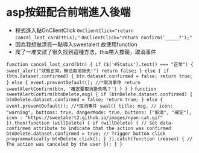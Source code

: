 # **asp按鈕配合前端進入後端**

- 程式進入點OnClientClick
`
 OnClientClick="return cancel_lost_card(this);"
`
`
 OnClientClick="return confirm('_____?');"
`
- 因為我想做漂亮一點導入sweetalert 故使用function
- 爬了一堆文試了很久找到這種方法，this帶入按鈕，取消事件
 
`
	function cancel_lost_card(btn) {
		if ($('#Status').text() === "正常") {
			sweet_alert("狀態正常，無法取消掛失!")
			return false;
		} else {
			if (btn.dataset.confirmed) {
				btn.dataset.confirmed = false;
				return true;
			} else {
				event.preventDefault(); //*取消事件
				return sweetAlertConfirm(btn, '確定要取消掛失嗎？')
			}
		}
	}
`
`
	function sweetAlertConfirm(btnDelete,msg) {
		if (btnDelete.dataset.confirmed) {
			btnDelete.dataset.confirmed = false;
			return true;
		} else {
			event.preventDefault(); //*取消事件
			swal({
				title: msg,
			   // icon: "warning",
				buttons: true,
				dangerMode: true,
				buttons: ["取消", "確定"],
				icon : "https://sweetalert2.github.io/images/nyan-cat.gif"
			}).then(function (willDelete) {
				if (willDelete) {
					// Set data-confirmed attribute to indicate that the action was confirmed
					btnDelete.dataset.confirmed = true;
					// Trigger button click programmatically
					btnDelete.click();
			   }
			}).catch(function (reason) {
					// The action was canceled by the user
				});
		}
	}
`

  